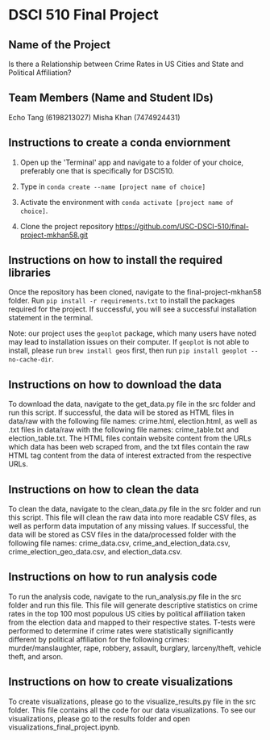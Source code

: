 # DSCI 510 Final Project

## Name of the Project

Is there a Relationship between Crime Rates in US Cities and State and Political Affiliation?

## Team Members (Name and Student IDs)

Echo Tang (6198213027)
Misha Khan (7474924431)

## Instructions to create a conda enviornment

1. Open up the 'Terminal' app and navigate to a folder of your choice, preferably one that is specifically for DSCI510. 

2. Type in `conda create --name [project name of choice]`

3. Activate the environment with `conda activate [project name of choice]`. 

4. Clone the project repository https://github.com/USC-DSCI-510/final-project-mkhan58.git

## Instructions on how to install the required libraries

Once the repository has been cloned, navigate to the final-project-mkhan58 folder. Run `pip install -r requirements.txt` to install the packages required for the project. If successful, you will see a successful installation statement in the terminal. 

Note: our project uses the `geoplot` package, which many users have noted may lead to installation issues on their computer. If `geoplot` is not able to install, please run `brew install geos` first, then run `pip install geoplot --no-cache-dir`. 

## Instructions on how to download the data

To download the data, navigate to the get_data.py file in the src folder and run this script. If successful, the data will be stored as HTML files in data/raw with the following file names: crime.html, election.html, as well as .txt files in data/raw with the following file names: crime_table.txt and election_table.txt. The HTML files contain website content from the URLs which data has been web scraped from, and the txt files contain the raw HTML tag content from the data of interest extracted from the respective URLs. 

## Instructions on how to clean the data

To clean the data, navigate to the clean_data.py file in the src folder and run this script. This file will clean the raw data into more readable CSV files, as well as perform data imputation of any missing values. If successful, the data will be stored as CSV files in the data/processed folder with the following file names: crime_data.csv, crime_and_election_data.csv, crime_election_geo_data.csv, and election_data.csv. 

## Instructions on how to run analysis code

To run the analysis code, navigate to the run_analysis.py file in the src folder and run this file. This file will generate descriptive statistics on crime rates in the top 100 most populous US cities by political affiliation taken from the election data and mapped to their respective states. T-tests were performed to determine if crime rates were statistically significantly different by political affiliation for the following crimes: murder/manslaughter, rape, robbery, assault, burglary, larceny/theft, vehicle theft, and arson. 

## Instructions on how to create visualizations

To create visualizations, please go to the visualize_results.py file in the src folder. This file contains all the code for our data visualizations. To see our visualizations, please go to the results folder and open visualizations_final_project.ipynb. 